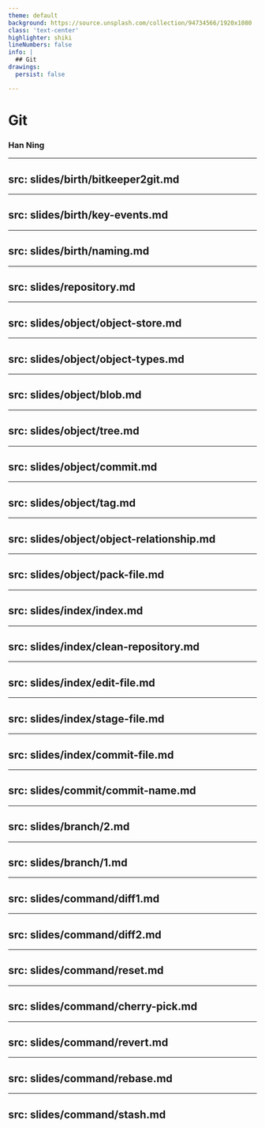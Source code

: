 ```yaml
---
theme: default
background: https://source.unsplash.com/collection/94734566/1920x1080
class: 'text-center'
highlighter: shiki
lineNumbers: false
info: |
  ## Git
drawings:
  persist: false

---
```


# Git

### Han Ning

---
src: slides/birth/bitkeeper2git.md
---

---
src: slides/birth/key-events.md
---

---
src: slides/birth/naming.md
---

---
src: slides/repository.md
---

---
src: slides/object/object-store.md
---

---
src: slides/object/object-types.md
---

---
src: slides/object/blob.md
---

---
src: slides/object/tree.md
---


---
src: slides/object/commit.md
---

---
src: slides/object/tag.md
---

---
src: slides/object/object-relationship.md
---

---
src: slides/object/pack-file.md
---

---
src: slides/index/index.md
---

---
src: slides/index/clean-repository.md
---

---
src: slides/index/edit-file.md
---

---
src: slides/index/stage-file.md
---

---
src: slides/index/commit-file.md
---

---
src: slides/commit/commit-name.md
---

---
src: slides/branch/2.md
---

---
src: slides/branch/1.md
---

---
src: slides/command/diff1.md
---

---
src: slides/command/diff2.md
---

---
src: slides/command/reset.md
---

---
src: slides/command/cherry-pick.md
---

---
src: slides/command/revert.md
---

---
src: slides/command/rebase.md
---

---
src: slides/command/stash.md
---